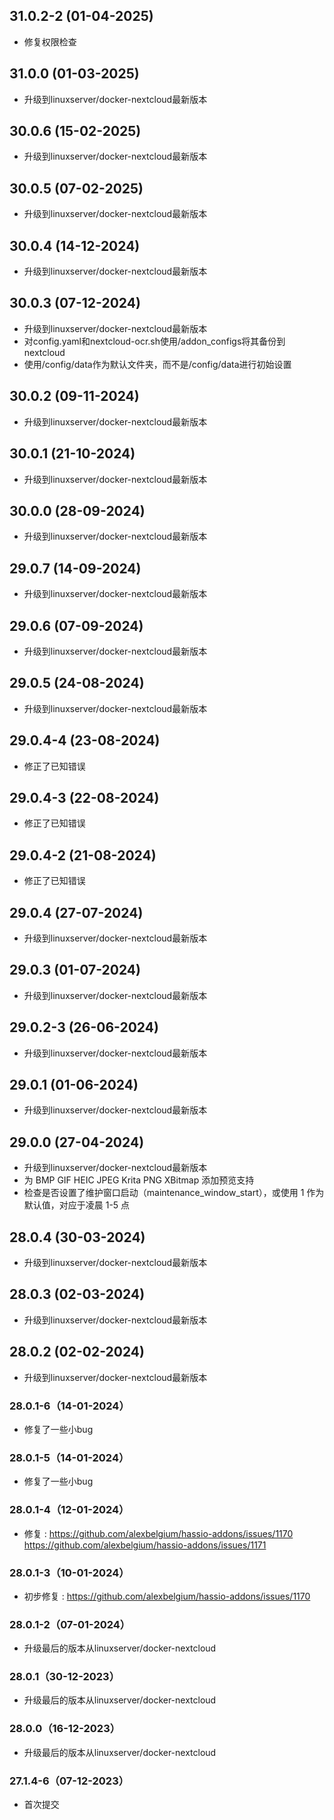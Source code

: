 ## 31.0.2-2 (01-04-2025)
- 修复权限检查
## 31.0.0 (01-03-2025)
- 升级到linuxserver/docker-nextcloud最新版本
## 30.0.6 (15-02-2025)
- 升级到linuxserver/docker-nextcloud最新版本
## 30.0.5 (07-02-2025)
- 升级到linuxserver/docker-nextcloud最新版本
## 30.0.4 (14-12-2024)
- 升级到linuxserver/docker-nextcloud最新版本
## 30.0.3 (07-12-2024)
- 升级到linuxserver/docker-nextcloud最新版本
- 对config.yaml和nextcloud-ocr.sh使用/addon_configs将其备份到nextcloud
- 使用/config/data作为默认文件夹，而不是/config/data进行初始设置
## 30.0.2 (09-11-2024)
- 升级到linuxserver/docker-nextcloud最新版本
## 30.0.1 (21-10-2024)
- 升级到linuxserver/docker-nextcloud最新版本
## 30.0.0 (28-09-2024)
- 升级到linuxserver/docker-nextcloud最新版本
## 29.0.7 (14-09-2024)
- 升级到linuxserver/docker-nextcloud最新版本
## 29.0.6 (07-09-2024)
- 升级到linuxserver/docker-nextcloud最新版本
## 29.0.5 (24-08-2024)
- 升级到linuxserver/docker-nextcloud最新版本
## 29.0.4-4 (23-08-2024)
- 修正了已知错误
## 29.0.4-3 (22-08-2024)
- 修正了已知错误
## 29.0.4-2 (21-08-2024)
- 修正了已知错误

## 29.0.4 (27-07-2024)
- 升级到linuxserver/docker-nextcloud最新版本

## 29.0.3 (01-07-2024)
- 升级到linuxserver/docker-nextcloud最新版本
## 29.0.2-3 (26-06-2024)
- 升级到linuxserver/docker-nextcloud最新版本
## 29.0.1 (01-06-2024)
- 升级到linuxserver/docker-nextcloud最新版本
## 29.0.0 (27-04-2024)
- 升级到linuxserver/docker-nextcloud最新版本
- 为 BMP GIF HEIC JPEG Krita PNG XBitmap 添加预览支持
- 检查是否设置了维护窗口启动（maintenance_window_start），或使用 1 作为默认值，对应于凌晨 1-5 点
## 28.0.4 (30-03-2024)
- 升级到linuxserver/docker-nextcloud最新版本
## 28.0.3 (02-03-2024)
- 升级到linuxserver/docker-nextcloud最新版本
## 28.0.2 (02-02-2024)
- 升级到linuxserver/docker-nextcloud最新版本

### 28.0.1-6（14-01-2024）

- 修复了一些小bug

### 28.0.1-5（14-01-2024）

- 修复了一些小bug

### 28.0.1-4（12-01-2024）

- 修复 :  https://github.com/alexbelgium/hassio-addons/issues/1170 https://github.com/alexbelgium/hassio-addons/issues/1171

### 28.0.1-3（10-01-2024）

- 初步修复 : https://github.com/alexbelgium/hassio-addons/issues/1170

### 28.0.1-2（07-01-2024）

- 升级最后的版本从linuxserver/docker-nextcloud

### 28.0.1（30-12-2023）

- 升级最后的版本从linuxserver/docker-nextcloud

### 28.0.0（16-12-2023）

- 升级最后的版本从linuxserver/docker-nextcloud

### 27.1.4-6（07-12-2023）

- 首次提交